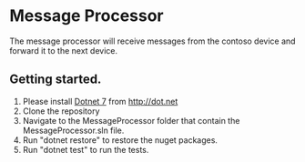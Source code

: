 # Message Processor
The message processor will receive messages from the contoso device and forward it to the next device.

## Getting started.
1. Please install [Dotnet 7](https://dotnet.microsoft.com/en-us/download/dotnet/7.0) from http://dot.net
2. Clone the repository
3. Navigate to the MessageProcessor folder that contain the MessageProcessor.sln file.
4. Run "dotnet restore" to restore the nuget packages.
5. Run "dotnet test" to run the tests.
